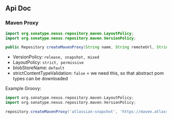 ## Api Doc

### Maven Proxy

```java
import org.sonatype.nexus.repository.maven.LayoutPolicy;
import org.sonatype.nexus.repository.maven.VersionPolicy;

public Repository createMavenProxy(String name, String remoteUrl, String blobStoreName, boolean strictContentTypeValidation, VersionPolicy versionPolicy, LayoutPolicy layoutPolicy);
```

 * VersionPolicy: `release, snapshot, mixed`
 * LayoutPolicy: `strict, permissive`
 * blobStoreName: `default`
 * strictContentTypeValidation: `false` = we need this, so that abstract pom types can be downloaded

Example Groovy:

```groovy
import org.sonatype.nexus.repository.maven.LayoutPolicy;
import org.sonatype.nexus.repository.maven.VersionPolicy;

repository.createMavenProxy('atlassian-snapshot', 'https://maven.atlassian.com/public-snapshot/', 'default', false, VersionPolicy.MIXED, LayoutPolicy.PERMISSIVE);
```


